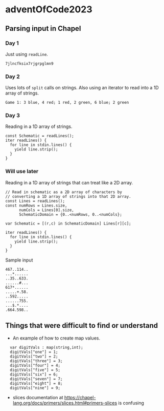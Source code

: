# adventOfCode2023

## Parsing input in Chapel

### Day 1
Just using `readLine`.
```
7jlncfksix7rjgrpglmn9
```

### Day 2
Uses lots of `split` calls on strings.
Also using an iterator to read into a 1D array of strings.
```
Game 1: 3 blue, 4 red; 1 red, 2 green, 6 blue; 2 green
```

### Day 3
Reading in a 1D array of strings.
```
const Schematic = readLines();
iter readLines() {
  for line in stdin.lines() {
    yield line.strip();
  }
}
```

### Will use later
Reading in a 1D array of strings that can treat like a 2D array.
```
// Read in schematic as a 2D array of characters by
// converting a 1D array of strings into that 2D array.
const Lines = readLines();
const numRows = Lines.size,
      numCols = Lines[0].size,
      SchematicDomain = {0..<numRows, 0..<numCols};

var Schematic = [(r,c) in SchematicDomain] Lines[r][c];

iter readLines() {
  for line in stdin.lines() {
    yield line.strip();
  }
}
```

Sample input
```
467..114..
...*......
..35..633.
......#...
617*......
.....+.58.
..592.....
......755.
...$.*....
.664.598..
```

## Things that were difficult to find or understand

* An example of how to create map values.
```
  var digitVals : map(string,int);
  digitVals["one"] = 1;
  digitVals["two"] = 2;
  digitVals["three"] = 3;
  digitVals["four"] = 4;
  digitVals["five"] = 5;
  digitVals["six"] = 6;
  digitVals["seven"] = 7;
  digitVals["eight"] = 8;
  digitVals["nine"] = 9;
```

* slices documentation at 
https://chapel-lang.org/docs/primers/slices.html#primers-slices is confusing
